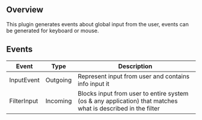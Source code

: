 ## Overview

This plugin generates events about global input from the user, events can be generated for keyboard or mouse.

## Events

| Event       | Type     | Description                                                                                                 |
|-------------|----------|-------------------------------------------------------------------------------------------------------------|
| InputEvent  | Outgoing | Represent input from user and contains info input it                                                        |
| FilterInput | Incoming | Blocks input from user to entire system (os & any application) that matches what is described in the filter |
